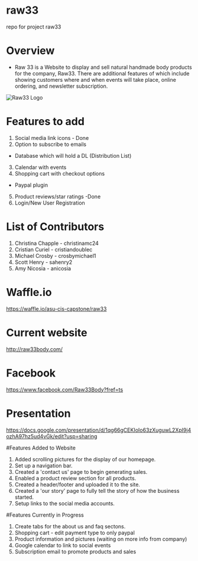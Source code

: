 # raw33
repo for project raw33

# Overview
- Raw 33 is a Website to display and sell natural handmade body products for the company, Raw33.  There are additional features of which include showing customers where and when events will take place, online ordering, and newsletter subscription.
<img src="raw33.jpg" alt="Raw33 Logo">

# Features to add
1. Social media link icons - Done
2. Option to subscribe to emails
- Database which will hold a DL (Distribution List)
3. Calendar with events
4. Shopping cart with checkout options
- Paypal plugin
5. Product reviews/star ratings -Done
6. Login/New User Registration

# List of Contributors
1. Christina Chapple - christinamc24
2. Cristian Curiel - cristiandoublec
3. Michael Crosby - crosbymichael1
4. Scott Henry - sahenry2
3. Amy Nicosia - anicosia

# Waffle.io
https://waffle.io/asu-cis-capstone/raw33

# Current website
http://raw33body.com/

# Facebook
https://www.facebook.com/Raw33Body?fref=ts

# Presentation
https://docs.google.com/presentation/d/1qg66gCEKIoIo63zXuguwL2XpI9j4ozhA97hz5ud4vGk/edit?usp=sharing

#Features Added to Website

1. Added scrolling pictures for the display of our homepage.
2. Set up a navigation bar.
3. Created a 'contact us' page to begin generating sales.
4. Enabled a product review section for all products.
5. Created a header/footer and uploaded it to the site.
6. Created a 'our story' page to fully tell the story of how the business started.
7. Setup links to the social media accounts.

#Features Currently in Progress

1. Create tabs for the about us and faq sectons.
2. Shopping cart - edit payment type to only paypal
3. Product information and pictures (waiting on more info from company)
4. Google calendar to link to social events
5. Subscription email to promote products and sales
